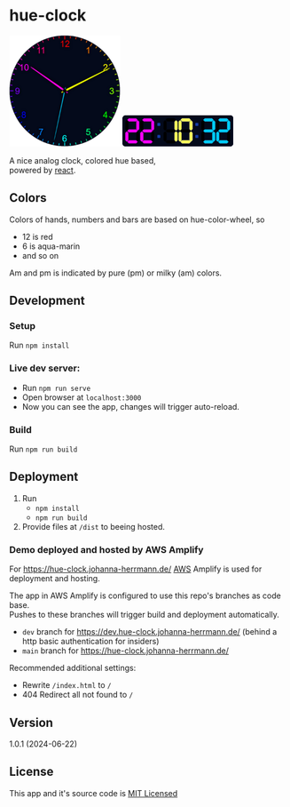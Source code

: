 # hue-clock

<img src="./public/img/analog-clock.png" alt="" width="200"/>
<img src="./digital-clock.png" alt="" width="200"/>

A nice analog clock, colored hue based, \
powered by [react](https://react.dev/).

## Colors

Colors of hands, numbers and bars are based on hue-color-wheel, so
* 12 is red
* 6 is aqua-marin
* and so on

Am and pm is indicated by pure (pm) or milky (am) colors.

## Development

### Setup
Run `npm install`

### Live dev server:
* Run `npm run serve`
* Open browser at `localhost:3000`
* Now you can see the app, changes will trigger auto-reload.

### Build
Run `npm run build`

## Deployment
1. Run
   * `npm install`
   * `npm run build`
2. Provide files at `/dist` to beeing hosted.

### Demo deployed and hosted by AWS Amplify
For https://hue-clock.johanna-herrmann.de/ [AWS](https://aws.amazon.com/) Amplify is used for deployment and hosting.

The app in AWS Amplify is configured to use this repo's branches as code base. \
Pushes to these branches will trigger build and deployment automatically.
* `dev` branch for https://dev.hue-clock.johanna-herrmann.de/
  (behind a http basic authentication for insiders)
* `main` branch for https://hue-clock.johanna-herrmann.de/

Recommended additional settings:
* Rewrite `/index.html` to `/`
* 404 Redirect all not found to `/`

## Version
1.0.1 (2024-06-22)

## License
This app and it's source code is [MIT Licensed](./LICENSE.md)
